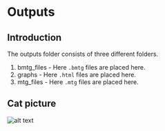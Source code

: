 # Outputs

## Introduction

The outputs folder consists of three different folders.

1. bmtg_files - Here `.bmtg` files are placed here.
2. graphs - Here `.html` files are placed here.
3. mtg_files - Here `.mtg` files are placed here.

## Cat picture

![alt text](https://encrypted-tbn0.gstatic.com/images?q=tbn:ANd9GcSLWo0u-TB5eyu88DkM8Gvc6vWOOQlXxjSmAw&usqp=CAU)
